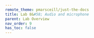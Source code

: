 ```yaml
---
remote_theme: pmarsceill/just-the-docs
title: Lab 8&#58; Audio and microphone
parent: Lab Overview
nav_order: 9
has_toc: false
---
```


